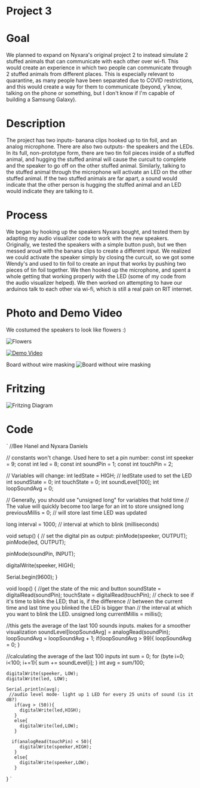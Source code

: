# Project 3

# Goal

We planned to expand on Nyxara's original project 2 to instead simulate 2 stuffed animals that can communicate with each other over wi-fi. This would create an experience in which two people can communicate through 2 stuffed animals from different places. This is especially relevant to quarantine, as many people have been separated due to COVID restrictions, and this would create a way for them to communicate (beyond, y'know, talking on the phone or something, but I don't know if I'm capable of building a Samsung Galaxy).

# Description

The project has two inputs- banana clips hooked up to tin foil, and an analog microphone. There are also two outputs- the speakers and the LEDs. In its full, non-prototype form, there are two tin foil pieces inside of a stuffed animal, and hugging the stuffed animal will cause the curcuit to complete and the speaker to go off on the other stuffed animal. Similarly, talking to the stuffed animal through the microphone will activate an LED on the other stuffed animal. If the two stuffed animals are far apart, a sound would indicate that the other person is hugging the stuffed animal and an LED would indicate they are talking to it.

# Process

We began by hooking up the speakers Nyxara bought, and tested them by adapting my audio visualizer code to work with the new speakers. Originally, we tested the speakers with a simple button push, but we then messed aroud with the banana clips to create a different input. We realized we could activate the speaker simply by closing the curcuit, so we got some Wendy's and used to tin foil to create an input that works by pushing two pieces of tin foil together. We then hooked up the microphone, and spent a whole getting that working properly with the LED (some of my code from the audio visualizer helped). We then worked on attempting to have our arduinos talk to each other via wi-fi, which is still a real pain on RIT internet.

# Photo and Demo Video

We costumed the speakers to look like flowers :)

![Flowers](https://i.imgur.com/610pYq8.jpg)

[![Demo Video](http://img.youtube.com/vi/CrbzlDGKOp0/0.jpg)](https://www.youtube.com/watch?v=CrbzlDGKOp0)

Board without wire masking
![Board without wire masking](https://i.imgur.com/Z75ywoB.jpg)

# Fritzing

![Fritzing Diagram](https://i.imgur.com/JbKnqp8.png)

# Code

`
 //Bee Hanel and Nyxara Daniels

 // constants won't change. Used here to set a pin number:
 const int speeker = 9;
 const int led = 8;
 const int soundPin = 1;
 const int touchPin = 2;

 // Variables will change:
 int ledState = HIGH;             // ledState used to set the LED
 int soundState = 0;
 int touchState = 0;
 int soundLevel[100];
 int loopSoundAvg = 0; 

 // Generally, you should use "unsigned long" for variables that hold time
 // The value will quickly become too large for an int to store
 unsigned long previousMillis = 0;        // will store last time LED was updated

 long interval = 1000;           // interval at which to blink (milliseconds)

 void setup() {
   // set the digital pin as output:
     pinMode(speeker, OUTPUT);
     pinMode(led, OUTPUT);

   pinMode(soundPin, INPUT);

   digitalWrite(speeker, HIGH);

   Serial.begin(9600);
 }

 void loop() {
   //get the state of the mic and button
   soundState = digitalRead(soundPin);
   touchState = digitalRead(touchPin);
   // check to see if it's time to blink the LED; that is, if the difference
   // between the current time and last time you blinked the LED is bigger than
   // the interval at which you want to blink the LED.
   unsigned long currentMillis = millis();
   
   //this gets the average of the last 100 sounds inputs. makes for a smoother visualization
   soundLevel[loopSoundAvg] = analogRead(soundPin);
   loopSoundAvg = loopSoundAvg + 1;
   if(loopSoundAvg > 99){
     loopSoundAvg = 0;
   }

   //calculating the average of the last 100 inputs
   int sum = 0;
   for (byte i=0; i<100; i+=1){
      sum += soundLevel[i];
   }
   int avg = sum/100;
   
    digitalWrite(speeker, LOW);
    digitalWrite(led, LOW);
     
    Serial.println(avg);
     //audio level mode- light up 1 LED for every 25 units of sound (is it dB?)
       if(avg > (50)){
         digitalWrite(led,HIGH);
       }
       else{
         digitalWrite(led,LOW);
       }
       
      if(analogRead(touchPin) < 50){
         digitalWrite(speeker,HIGH);
       }
       else{
         digitalWrite(speeker,LOW);
       }

 }
`
